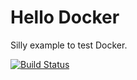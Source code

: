 # Hello Docker

Silly example to test Docker.

[![Build Status](https://travis-ci.org/ptdorf/hello-docker.svg?branch=master)](https://travis-ci.org/ptdorf/hello-docker)

